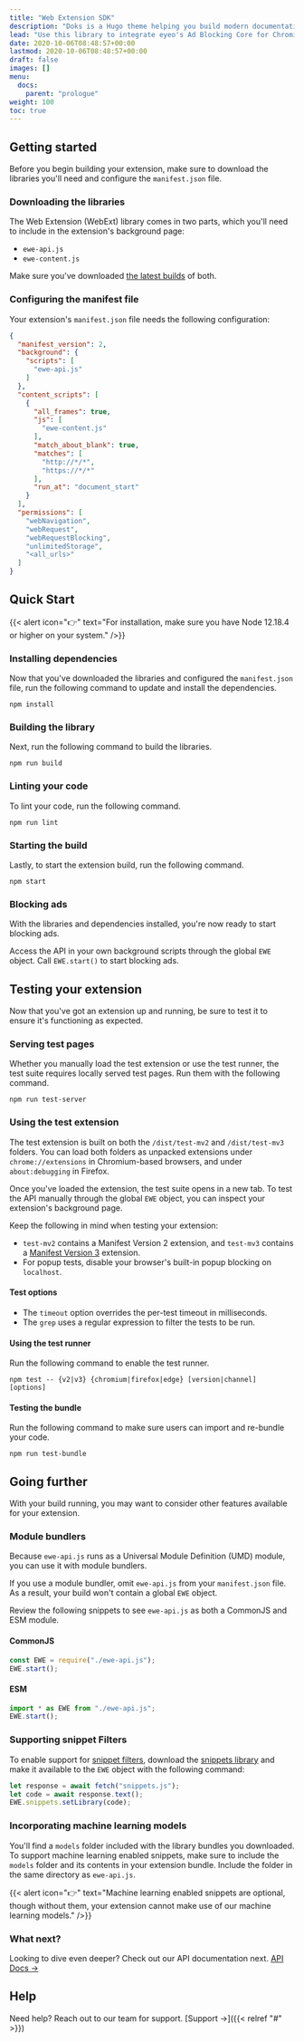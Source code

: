 ```yaml
---
title: "Web Extension SDK"
description: "Doks is a Hugo theme helping you build modern documentation websites that are secure, fast, and SEO-ready — by default eyeo."
lead: "Use this library to integrate eyeo's Ad Blocking Core for Chromium and Firefox Extensions."
date: 2020-10-06T08:48:57+00:00
lastmod: 2020-10-06T08:48:57+00:00
draft: false
images: []
menu:
  docs:
    parent: "prologue"
weight: 100
toc: true
---
```


## Getting started

Before you begin building your extension, make sure to download the libraries you'll need and configure the `manifest.json` file.

### Downloading the libraries


The Web Extension (WebExt) library comes in two parts, which you'll need to include in the extension's background page:

* `ewe-api.js`
* `ewe-content.js`

Make sure you've downloaded [the latest builds](https://gitlab.com/eyeo/webext/webext-sdk/-/jobs/1568206051/artifacts/browse/dist) of both.


### Configuring the manifest file

Your extension's `manifest.json` file needs the following configuration:

```json
{
  "manifest_version": 2,
  "background": {
    "scripts": [
      "ewe-api.js"
    ]
  },
  "content_scripts": [
    {
      "all_frames": true,
      "js": [
        "ewe-content.js"
      ],
      "match_about_blank": true,
      "matches": [
        "http://*/*",
        "https://*/*"
      ],
      "run_at": "document_start"
    }
  ],
  "permissions": [
    "webNavigation",
    "webRequest",
    "webRequestBlocking",
    "unlimitedStorage",
    "<all_urls>"
  ]
}
```


<!--{{< alert icon="👉" text="The Tutorial is intended for novice to intermediate users." />}}

Step-by-step instructions on how to start a new Doks project. [Tutorial →](https://getdoks.org/tutorial/introduction/)-->

## Quick Start

{{< alert icon="👉" text="For installation, make sure you have Node 12.18.4 or higher on your system." />}}

### Installing dependencies

Now that you've downloaded the libraries and configured the `manifest.json` file, run the following command to update and install the dependencies.

```
npm install
```

### Building the library

Next, run the following command to build the libraries.

```
npm run build
```

### Linting your code

To lint your code, run the following command.

```
npm run lint
```

### Starting the build

Lastly, to start the extension build, run the following command.

```
npm start
```

### Blocking ads

With the libraries and dependencies installed, you're now ready to start blocking ads.  

Access the API in your own background scripts through the
global `EWE` object. Call `EWE.start()` to start blocking ads.

## Testing your extension

Now that you've got an extension up and running, be sure to test it to ensure it's functioning as expected.

### Serving test pages

Whether you manually load the test extension or use the test runner, the test suite requires locally served test pages.  Run them with the following command.

```
npm run test-server
```

### Using the test extension

The test extension is built on both the `/dist/test-mv2` and `/dist/test-mv3` folders.  You can load both folders as unpacked extensions under `chrome://extensions` in Chromium-based browsers, and under `about:debugging` in Firefox.

Once you've loaded the extension, the test suite opens in a new tab.  To test the API manually through the global `EWE` object, you can inspect your extension's background page.

Keep the following in mind when testing your extension:

* `test-mv2` contains a Manifest Version 2 extension, and `test-mv3` contains a [Manifest Version 3](https://developer.chrome.com/docs/extensions/mv3/intro/) extension.
* For popup tests, disable your browser's built-in popup blocking on `localhost`.

#### Test options

* The `timeout` option overrides the per-test timeout in milliseconds.
* The `grep` uses a regular expression to filter the tests to be run.

#### Using the test runner

Run the following command to enable the test runner.

```
npm test -- {v2|v3} {chromium|firefox|edge} [version|channel] [options]
```

#### Testing the bundle

Run the following command to make sure users can import and re-bundle your code.

```
npm run test-bundle
```

## Going further

With your build running, you may want to consider other features available for your extension.

### Module bundlers

Because `ewe-api.js` runs as a Universal Module Definition (UMD) module, you can use it with module bundlers.

If you use a module bundler, omit `ewe-api.js` from your `manifest.json` file.  As a result, your build won't contain a global `EWE` object.

Review the following snippets to see `ewe-api.js` as both a CommonJS and ESM module.

#### CommonJS

```javascript
const EWE = require("./ewe-api.js");
EWE.start();
```

#### ESM

```javascript
import * as EWE from "./ewe-api.js";
EWE.start();
```

### Supporting snippet Filters

To enable support for [snippet filters](https://help.eyeo.com/adblockplus/snippet-filters-tutorial), download the [snippets library](https://gitlab.com/eyeo/adblockplus/abp-snippets) and make it available to the `EWE` object with the following command:

```javascript
let response = await fetch("snippets.js");
let code = await response.text();
EWE.snippets.setLibrary(code);
```

### Incorporating machine learning models

You'll find a `models` folder included with the library bundles you downloaded.  To support machine learning enabled snippets, make sure to include the `models` folder and its contents in your extension bundle.  Include the folder in the same directory as `ewe-api.js`.

{{< alert icon="👉" text="Machine learning enabled snippets are optional, though without them, your extension cannot make use of our machine learning models." />}}

### What next?

Looking to dive even deeper?  Check out our API documentation next. [API Docs →](#)


## Help

Need help?  Reach out to our team for support. [Support →]({{< relref "#" >}})
